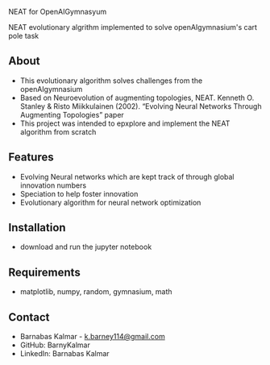 NEAT for OpenAIGymnasyum 

NEAT evolutionary algrithm implemented to solve openAIgymnasium's cart pole task

## About 

- This evolutionary algorithm solves challenges from the openAIgymnasium
- Based on Neuroevolution of augmenting topologies, NEAT. Kenneth O. Stanley & Risto Miikkulainen (2002). “Evolving Neural Networks Through Augmenting Topologies” paper 
- This project was intended to epxplore and implement the NEAT algorithm from scratch
  
## Features

- Evolving Neural networks which are kept track of through global innovation numbers
- Speciation to help foster innovation
- Evolutionary  algorithm for neural network optimization

## Installation
- download and run the jupyter notebook

## Requirements 
- matplotlib, numpy, random, gymnasium, math 

## Contact 
- Barnabas Kalmar - k.barney114@gmail.com
- GitHub: BarnyKalmar
- LinkedIn: Barnabas Kalmar

  
  

